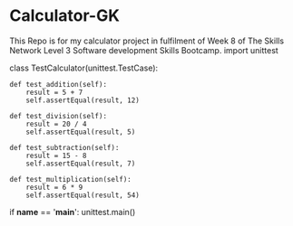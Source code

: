 # Calculator-GK
This Repo is for my calculator project in fulfilment of Week 8 of The Skills Network Level 3 Software development Skills Bootcamp.
import unittest

class TestCalculator(unittest.TestCase):
    
    def test_addition(self):
        result = 5 + 7
        self.assertEqual(result, 12)

    def test_division(self):
        result = 20 / 4
        self.assertEqual(result, 5)

    def test_subtraction(self):
        result = 15 - 8
        self.assertEqual(result, 7)

    def test_multiplication(self):
        result = 6 * 9
        self.assertEqual(result, 54)

if __name__ == '__main__':
    unittest.main()
